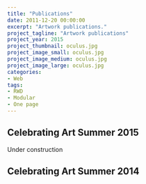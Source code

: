 ```yaml
---
title: "Publications"
date: 2011-12-20 00:00:00
excerpt: "Artwork publications."
project_tagline: "Artwork publications"
project_year: 2015
project_thumbnail: oculus.jpg
project_image_small: oculus.jpg
project_image_medium: oculus.jpg
project_image_large: oculus.jpg
categories:
- Web
tags:
- RWD
- Modular
- One page
---
```


## Celebrating Art Summer 2015

Under construction

## Celebrating Art Summer 2014